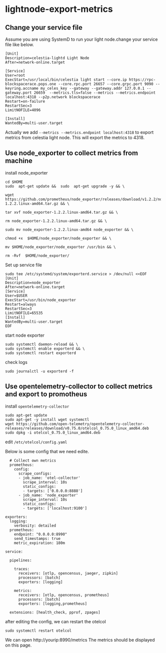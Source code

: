 # lightnode-export-metrics

## Change your service file

Assume you are using SystemD to run your light node.change your service file like below.

```
[Unit]
Description=celestia-lightd Light Node
After=network-online.target

[Service]
User=root
ExecStart=/usr/local/bin/celestia light start --core.ip https://rpc-blockspacerace.pops.one --core.rpc.port 26657 --core.grpc.port 9090 --keyring.accname my_celes_key --gateway --gateway.addr 127.0.0.1 --gateway.port 26659  --metrics.tls=false --metrics --metrics.endpoint localhost:4318 --p2p.network blockspacerace
Restart=on-failure
RestartSec=3
LimitNOFILE=4096

[Install]
WantedBy=multi-user.target
```

Actually we add `--metrics --metrics.endpoint localhost:4318` to export metrics from celestia light node. This will export the metrics to 4318.

## Use node_exporter to collect metrics from machine

install node_exporter

```
cd $HOME
sudo  apt-get update &&  sudo  apt-get upgrade -y && \

wget https://github.com/prometheus/node_exporter/releases/download/v1.2.2/node_exporter-1.2.2.linux-amd64.tar.gz && \

tar xvf node_exporter-1.2.2.linux-amd64.tar.gz && \

rm node_exporter-1.2.2.linux-amd64.tar.gz && \

sudo mv node_exporter-1.2.2.linux-amd64 node_exporter && \

chmod +x  $HOME/node_exporter/node_exporter && \

mv $HOME/node_exporter/node_exporter /usr/bin && \

rm -Rvf  $HOME/node_exporter/
```

Set up service file

```
sudo tee /etc/systemd/system/exporterd.service > /dev/null <<EOF
[Unit]
Description=node_exporter
After=network-online.target
[Service]
User=$USER
ExecStart=/usr/bin/node_exporter
Restart=always
RestartSec=3
LimitNOFILE=65535
[Install]
WantedBy=multi-user.target
EOF
```

start node exporter

```
sudo systemctl daemon-reload && \
sudo systemctl enable exporterd && \
sudo systemctl restart exporterd
```

check logs

```
sudo journalctl -u exporterd -f
```

## Use opentelemetry-collector to collect metrics and export to promotheus

install `opentelemetry-collector ` 

```
sudo apt-get update
sudo apt-get -y install wget systemctl
wget https://github.com/open-telemetry/opentelemetry-collector-releases/releases/download/v0.75.0/otelcol_0.75.0_linux_amd64.deb
sudo dpkg -i otelcol_0.75.0_linux_amd64.deb
```

edit `/etc/otelcol/config.yaml `

Below is some config that we need edite.

```
  # Collect own metrics
  prometheus:
    config:
      scrape_configs:
      - job_name: 'otel-collector'
        scrape_interval: 10s
        static_configs:
        - targets: ['0.0.0.0:8888']
      - job_name: 'node_exporter'
        scrape_interval: 10s
        static_configs:
        - targets: ['localhost:9100'] 
```



```
exporters:
  logging:
    verbosity: detailed
  prometheus:
    endpoint: "0.0.0.0:8990"
    send_timestamps: true
    metric_expiration: 180m

service:

  pipelines:

    traces:
      receivers: [otlp, opencensus, jaeger, zipkin]
      processors: [batch]
      exporters: [logging]

    metrics:
      receivers: [otlp, opencensus, prometheus]
      processors: [batch]
      exporters: [logging,prometheus]

  extensions: [health_check, pprof, zpages]
```

after editing the config, we can restart the otelcol 

```
sudo systemctl restart otelcol
```

We can open http://yourip:8990/metrics  The metrics should be displayed on this page.